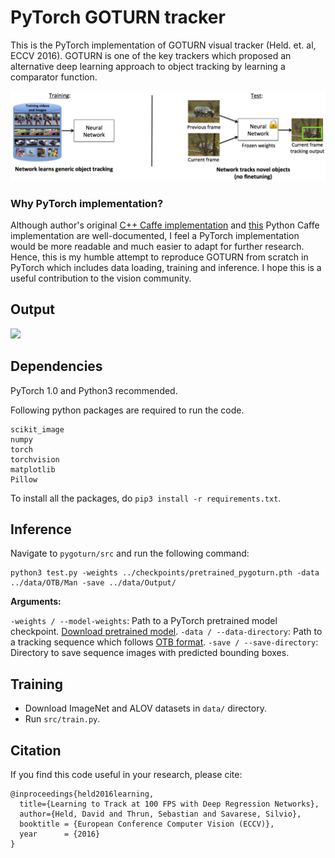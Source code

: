 # PyTorch GOTURN tracker

This is the PyTorch implementation of GOTURN visual tracker (Held. et. al, ECCV 2016). GOTURN is one of the key trackers which proposed an alternative deep learning approach to object tracking by learning a comparator function.

![](images/goturn.png) 

### Why PyTorch implementation? 
Although author's original [C++ Caffe implementation](https://github.com/davheld/GOTURN) and [this](https://github.com/nrupatunga/PY-GOTURN) Python Caffe implementation are well-documented, I feel a PyTorch implementation would be more readable and much easier to adapt for further research. Hence, this is my humble attempt to reproduce GOTURN from scratch in PyTorch which includes data loading, training and inference. I hope this is a useful contribution to the vision community.

## Output

![](images/pygoturn_man.gif)

## Dependencies

PyTorch 1.0 and Python3 recommended. 

Following python packages are required to run the code.
```
scikit_image
numpy
torch
torchvision
matplotlib
Pillow
```
To install all the packages, do `pip3 install -r requirements.txt`.

## Inference 

Navigate to `pygoturn/src` and run the following command:
```
python3 test.py -weights ../checkpoints/pretrained_pygoturn.pth -data ../data/OTB/Man -save ../data/Output/
```

**Arguments:**

`-weights / --model-weights`: Path to a PyTorch pretrained model checkpoint. [Download pretrained model]().
`-data / --data-directory`: Path to a tracking sequence which follows [OTB format](http://cvlab.hanyang.ac.kr/tracker_benchmark/datasets.html).
`-save / --save-directory`: Directory to save sequence images with predicted bounding boxes.


## Training 

- Download ImageNet and ALOV datasets in `data/` directory. 
- Run `src/train.py`. 

## Citation

If you find this code useful in your research, please cite:

```
@inproceedings{held2016learning,
  title={Learning to Track at 100 FPS with Deep Regression Networks},
  author={Held, David and Thrun, Sebastian and Savarese, Silvio},
  booktitle = {European Conference Computer Vision (ECCV)},
  year      = {2016}
}
```
